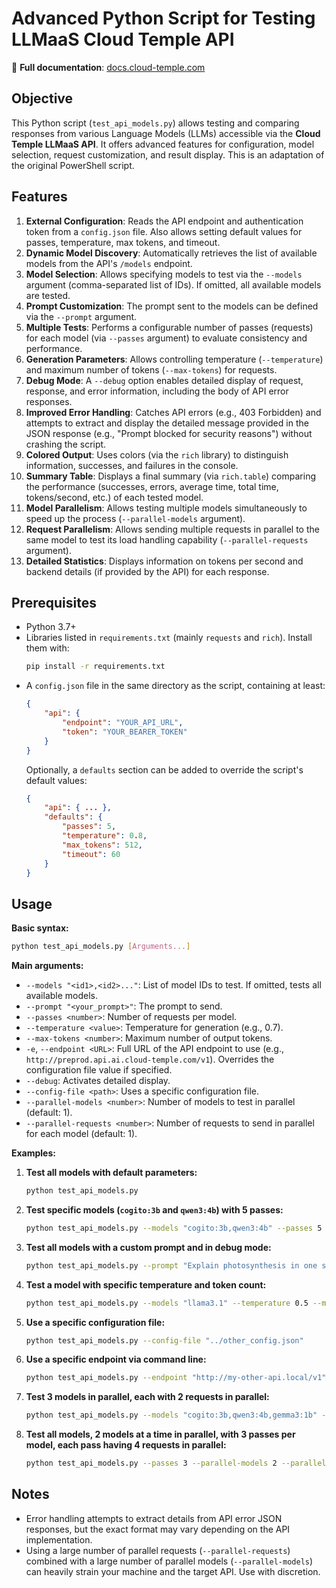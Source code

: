 # Advanced Python Script for Testing LLMaaS Cloud Temple API

📖 **Full documentation**: [docs.cloud-temple.com](https://docs.cloud-temple.com)

## Objective
This Python script (`test_api_models.py`) allows testing and comparing responses from various Language Models (LLMs) accessible via the **Cloud Temple LLMaaS API**. It offers advanced features for configuration, model selection, request customization, and result display. This is an adaptation of the original PowerShell script.

## Features
1.  **External Configuration**: Reads the API endpoint and authentication token from a `config.json` file. Also allows setting default values for passes, temperature, max tokens, and timeout.
2.  **Dynamic Model Discovery**: Automatically retrieves the list of available models from the API's `/models` endpoint.
3.  **Model Selection**: Allows specifying models to test via the `--models` argument (comma-separated list of IDs). If omitted, all available models are tested.
4.  **Prompt Customization**: The prompt sent to the models can be defined via the `--prompt` argument.
5.  **Multiple Tests**: Performs a configurable number of passes (requests) for each model (via `--passes` argument) to evaluate consistency and performance.
6.  **Generation Parameters**: Allows controlling temperature (`--temperature`) and maximum number of tokens (`--max-tokens`) for requests.
7.  **Debug Mode**: A `--debug` option enables detailed display of request, response, and error information, including the body of API error responses.
8.  **Improved Error Handling**: Catches API errors (e.g., 403 Forbidden) and attempts to extract and display the detailed message provided in the JSON response (e.g., "Prompt blocked for security reasons") without crashing the script.
9.  **Colored Output**: Uses colors (via the `rich` library) to distinguish information, successes, and failures in the console.
10. **Summary Table**: Displays a final summary (via `rich.table`) comparing the performance (successes, errors, average time, total time, tokens/second, etc.) of each tested model.
11. **Model Parallelism**: Allows testing multiple models simultaneously to speed up the process (`--parallel-models` argument).
12. **Request Parallelism**: Allows sending multiple requests in parallel to the same model to test its load handling capability (`--parallel-requests` argument).
13. **Detailed Statistics**: Displays information on tokens per second and backend details (if provided by the API) for each response.

## Prerequisites
-   Python 3.7+
-   Libraries listed in `requirements.txt` (mainly `requests` and `rich`). Install them with:
    ```bash
    pip install -r requirements.txt
    ```
-   A `config.json` file in the same directory as the script, containing at least:
    ```json
    {
        "api": {
            "endpoint": "YOUR_API_URL",
            "token": "YOUR_BEARER_TOKEN"
        }
    }
    ```
    Optionally, a `defaults` section can be added to override the script's default values:
    ```json
    {
        "api": { ... },
        "defaults": {
            "passes": 5,
            "temperature": 0.8,
            "max_tokens": 512,
            "timeout": 60
        }
    }
    ```

## Usage

**Basic syntax:**
```bash
python test_api_models.py [Arguments...]
```
**Main arguments:**
*   `--models "<id1>,<id2>..."`: List of model IDs to test. If omitted, tests all available models.
*   `--prompt "<your_prompt>"`: The prompt to send.
*   `--passes <number>`: Number of requests per model.
*   `--temperature <value>`: Temperature for generation (e.g., 0.7).
*   `--max-tokens <number>`: Maximum number of output tokens.
*   `-e`, `--endpoint <URL>`: Full URL of the API endpoint to use (e.g., `http://preprod.api.ai.cloud-temple.com/v1`). Overrides the configuration file value if specified.
*   `--debug`: Activates detailed display.
*   `--config-file <path>`: Uses a specific configuration file.
*   `--parallel-models <number>`: Number of models to test in parallel (default: 1).
*   `--parallel-requests <number>`: Number of requests to send in parallel for each model (default: 1).

**Examples:**

1.  **Test all models with default parameters:**
    ```bash
    python test_api_models.py
    ```

2.  **Test specific models (`cogito:3b` and `qwen3:4b`) with 5 passes:**
    ```bash
    python test_api_models.py --models "cogito:3b,qwen3:4b" --passes 5
    ```

3.  **Test all models with a custom prompt and in debug mode:**
    ```bash
    python test_api_models.py --prompt "Explain photosynthesis in one sentence." --debug
    ```

4.  **Test a model with specific temperature and token count:**
    ```bash
    python test_api_models.py --models "llama3.1" --temperature 0.5 --max-tokens 100
    ```

5.  **Use a specific configuration file:**
    ```bash
    python test_api_models.py --config-file "../other_config.json"
    ```
6.  **Use a specific endpoint via command line:**
    ```bash
    python test_api_models.py --endpoint "http://my-other-api.local/v1" --models "cogito:3b"
    ```

7.  **Test 3 models in parallel, each with 2 requests in parallel:**
    ```bash
    python test_api_models.py --models "cogito:3b,qwen3:4b,gemma3:1b" --passes 5 --parallel-models 3 --parallel-requests 2
    ```

8.  **Test all models, 2 models at a time in parallel, with 3 passes per model, each pass having 4 requests in parallel:**
    ```bash
    python test_api_models.py --passes 3 --parallel-models 2 --parallel-requests 4
    ```

## Notes
-   Error handling attempts to extract details from API error JSON responses, but the exact format may vary depending on the API implementation.
-   Using a large number of parallel requests (`--parallel-requests`) combined with a large number of parallel models (`--parallel-models`) can heavily strain your machine and the target API. Use with discretion.
